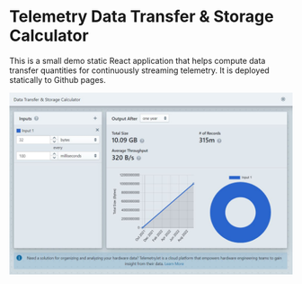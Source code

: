 # Telemetry Data Transfer &amp; Storage Calculator
This is a small demo static React application that helps compute data transfer quantities for continuously streaming telemetry. It is deployed statically to Github pages.

![Screenshot](screenshot.JPG)